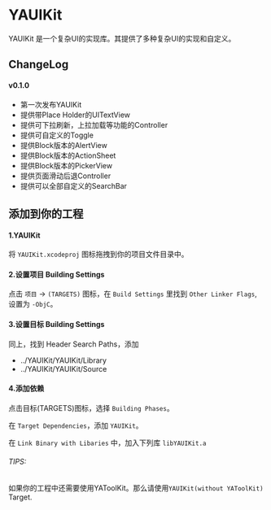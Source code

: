 YAUIKit
=======

YAUIKit 是一个复杂UI的实现库。其提供了多种复杂UI的实现和自定义。

## ChangeLog

#### v0.1.0

- 第一次发布YAUIKit
- 提供带Place Holder的UITextView
- 提供可下拉刷新，上拉加载等功能的Controller
- 提供可自定义的Toggle
- 提供Block版本的AlertView
- 提供Block版本的ActionSheet
- 提供Block版本的PickerView
- 提供页面滑动后退Controller
- 提供可以全部自定义的SearchBar

## 添加到你的工程
#### 1.YAUIKit

将 `YAUIKit.xcodeproj` 图标拖拽到你的项目文件目录中。

#### 2.设置项目 Building Settings

点击 `项目` -> `(TARGETS)` 图标，在 `Build Settings` 里找到 `Other Linker Flags`, 设置为 `-ObjC`。

#### 3.设置目标 Building Settings

同上，找到 Header Search Paths，添加

* ../YAUIKit/YAUIKit/Library
* ../YAUIKit/YAUIKit/Source

#### 4.添加依赖

点击目标(TARGETS)图标，选择 `Building Phases`。

在 `Target Dependencies`，添加 `YAUIKit`。

在 `Link Binary with Libaries` 中，加入下列库 `libYAUIKit.a`

###### TIPS:

如果你的工程中还需要使用YAToolKit。那么请使用`YAUIKit(without YAToolKit)` Target.
